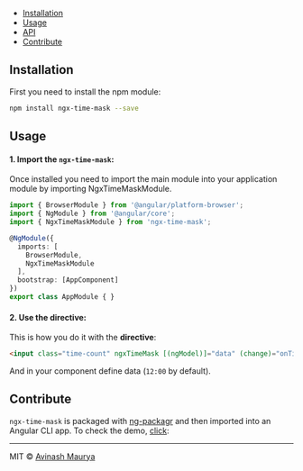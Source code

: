 
* [Installation](#installation)
* [Usage](#usage)
* [API](#api)
* [Contribute](#contribute)


## Installation

First you need to install the npm module:

```sh
npm install ngx-time-mask --save
```


## Usage

#### 1. Import the `ngx-time-mask`:

Once installed you need to import the main module into your application module by importing NgxTimeMaskModule. 

```ts
import { BrowserModule } from '@angular/platform-browser';
import { NgModule } from '@angular/core';
import { NgxTimeMaskModule } from 'ngx-time-mask';

@NgModule({
  imports: [
    BrowserModule,
    NgxTimeMaskModule
  ],
  bootstrap: [AppComponent]
})
export class AppModule { }
```


#### 2. Use the directive:

This is how you do it with the **directive**:
```html
<input class="time-count" ngxTimeMask [(ngModel)]="data" (change)="onTimeChange($event)">
```
And in your component define data (`12:00` by default).


## Contribute
`ngx-time-mask` is packaged with [ng-packagr](https://github.com/dherges/ng-packagr) and then imported into an Angular CLI app.
To check the demo, [click](https://stackblitz.com/edit/angular-time-directive):


***
MIT © [Avinash Maurya](https://github.com/aviking88)
